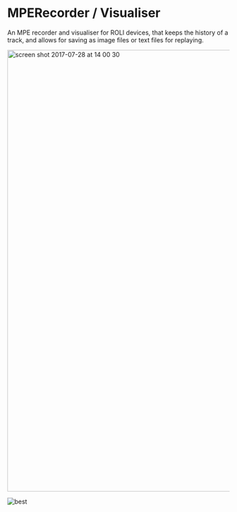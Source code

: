 # MPERecorder / Visualiser
An MPE recorder and visualiser for ROLI devices, that keeps the history of a track, and allows for saving as image files or text files for replaying.

<img width="1002" alt="screen shot 2017-07-28 at 14 00 30" src="https://user-images.githubusercontent.com/7353547/28718309-401688f4-739d-11e7-800e-f4928f1c4b5d.png">


![best](https://user-images.githubusercontent.com/7353547/28718330-510bb24c-739d-11e7-8b62-dbd7cf832e92.png)
